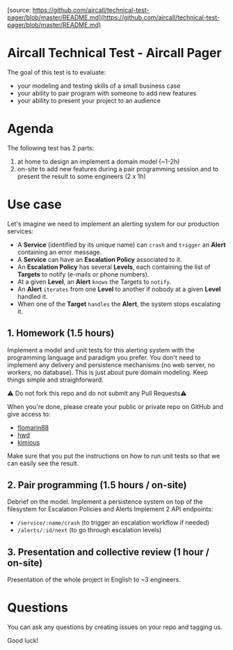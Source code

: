 [source: https://github.com/aircall/technical-test-pager/blob/master/README.md](https://github.com/aircall/technical-test-pager/blob/master/README.md)

# Aircall Technical Test - Aircall Pager

The goal of this test is to evaluate:

- your modeling and testing skills of a small business case
- your ability to pair program with someone to add new features
- your ability to present your project to an audience

# Agenda

The following test has 2 parts:

1. at home to design an implement a domain model (~1-2h)
2. on-site to add new features during a pair programming session and to present the result to some engineers (2 x 1h)

# Use case

Let's imagine we need to implement an alerting system for our production services:

- A **Service** (identified by its unique name) can `crash` and `trigger` an **Alert** containing an error message.
- A **Service** can have an **Escalation Policy** associated to it.
- An **Escalation Policy** has several **Levels**, each containing the list of **Targets** to notify (e-mails or phone numbers).
- At a given **Level**, an **Alert** `knows` the Targets to `notify`.
- An **Alert** `iterates` from one **Level** to another if nobody at a given **Level** handled it.
- When one of the **Target** `handles` the **Alert**, the system stops escalating it.

## 1. Homework (1.5 hours)

Implement a model and unit tests for this alerting system with the programming language and paradigm you prefer.
You don't need to implement any delivery and persistence mechanisms (no web server, no workers, no database).
This is just about pure domain modeling. Keep things simple and straighforward.

:warning: Do not fork this repo and do not submit any Pull Requests:warning:

When you're done, please create your public or private repo on GitHub and give access to:

- [flomarin88](https://github.com/flomarin88)
- [hwd](https://github.com/hwd)
- [kimious](https://github.com/kimious)

Make sure that you put the instructions on how to run unit tests so that we can easily see the result.

## 2. Pair programming (1.5 hours / on-site)

Debrief on the model.
Implement a persistence system on top of the filesystem for Escalation Policies and Alerts
Implement 2 API endpoints:

- `/service/:name/crash` (to trigger an escalation workflow if needed)
- `/alerts/:id/next` (to go through escalation levels)

## 3. Presentation and collective review (1 hour / on-site)

Presentation of the whole project in English to ~3 engineers.

# Questions

You can ask any questions by creating issues on your repo and tagging us.

Good luck!
